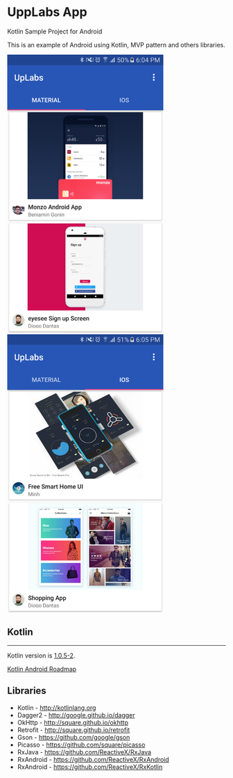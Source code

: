 # UppLabs App
Kotlin Sample Project for Android

This is an example of Android using Kotlin, MVP pattern and others libraries.

<img src="./screenshot1.png" height="640" />
<img src="./screenshot2.png" height="640" />

## Kotlin
---
Kotlin version is [1.0.5-2](https://blog.jetbrains.com/kotlin/2016/11/kotlin-1-0-5-is-here/).

[Kotlin Android Roadmap](https://blog.jetbrains.com/kotlin/2016/03/kotlins-android-roadmap/)

Libraries
---------

 * Kotlin - http://kotlinlang.org
 * Dagger2 - http://google.github.io/dagger
 * OkHttp - http://square.github.io/okhttp
 * Retrofit - http://square.github.io/retrofit
 * Gson - https://github.com/google/gson
 * Picasso - https://github.com/square/picasso
 * RxJava - https://github.com/ReactiveX/RxJava
 * RxAndroid - https://github.com/ReactiveX/RxAndroid
 * RxAndroid - https://github.com/ReactiveX/RxKotlin
